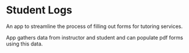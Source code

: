 # Student Logs

An app to streamline the process of filling out forms for tutoring services.

App gathers data from instructor and student and can populate pdf forms using this data.
